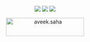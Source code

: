 <p align="center">
  <img height="auto" width="auto" src ="https://github-readme-stats.vercel.app/api?username=imansprn&show_icons=true&count_private=true&theme=transparent&hide_border=true&hide=issues,contribs&bg_color=00000000">
  <img height="auto" width="auto" src ="https://github-readme-stats.vercel.app/api/top-langs/?username=imansprn&layout=compact&hide_border=true&theme=transparent&bg_color=00000000&langs_count=6&hide=jupyter%20notebook,tex,css,php&exclude_repo=Pacman-AI">
  <img src ="https://github-readme-streak-stats.herokuapp.com?user=imansprn&theme=transparent&hide_border=true&background=FFFFFF00">
</p>
<p align="center">
  <a href="https://www.buymeacoffee.com/imansprn"> <img align="center" src="https://cdn.buymeacoffee.com/buttons/v2/default-orange.png" height="50" width="210" alt="aveek.saha" /></a>
</p>
